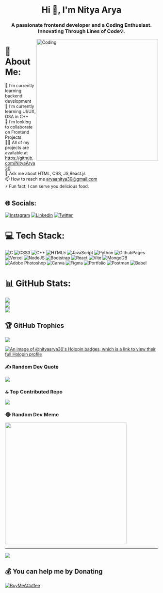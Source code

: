 <h1 align="center">Hi 👋, I'm Nitya Arya</h1>
<h3 align="center">A passionate frontend developer and a Coding Enthusiast. Innovating Through Lines of Code💡.</h3>
<img align="right" alt="Coding" width="400" src="https://media.tenor.com/rePDfDWO3XoAAAAd/hacking.gif">


# 💫 About Me:
🔭 I’m currently learning backend development<br>🌱 I’m currently learning UI/UX, DSA in C++<br>👯 I’m looking to collaborate on Frontend Projects<br>👨‍💻 All of my projects are available at https://github.com/NityaArya30<br>💬 Ask me about HTML, CSS, JS,React.js<br>📫 How to reach me aryaanitya30@gmail.com<br>⚡ Fun fact: I can serve you delicious food.


## 🌐 Socials:
[![Instagram](https://img.shields.io/badge/Instagram-%23E4405F.svg?logo=Instagram&logoColor=white)](https://instagram.com/arya_nityaa) [![LinkedIn](https://img.shields.io/badge/LinkedIn-%230077B5.svg?logo=linkedin&logoColor=white)](https://linkedin.com/in/nitya-arya-85181b258) [![Twitter](https://img.shields.io/badge/Twitter-%231DA1F2.svg?logo=Twitter&logoColor=white)](https://twitter.com/arya_nityaa) 

# 💻 Tech Stack:
![C](https://img.shields.io/badge/c-%2300599C.svg?style=flat&logo=c&logoColor=white) ![CSS3](https://img.shields.io/badge/css3-%231572B6.svg?style=flat&logo=css3&logoColor=white) ![C++](https://img.shields.io/badge/c++-%2300599C.svg?style=flat&logo=c%2B%2B&logoColor=white) ![HTML5](https://img.shields.io/badge/html5-%23E34F26.svg?style=flat&logo=html5&logoColor=white) ![JavaScript](https://img.shields.io/badge/javascript-%23323330.svg?style=flat&logo=javascript&logoColor=%23F7DF1E) ![Python](https://img.shields.io/badge/python-3670A0?style=flat&logo=python&logoColor=ffdd54) ![GithubPages](https://img.shields.io/badge/github%20pages-121013?style=flat&logo=github&logoColor=white) ![Vercel](https://img.shields.io/badge/vercel-%23000000.svg?style=flat&logo=vercel&logoColor=white) ![NodeJS](https://img.shields.io/badge/node.js-6DA55F?style=flat&logo=node.js&logoColor=white) ![Bootstrap](https://img.shields.io/badge/bootstrap-%238511FA.svg?style=flat&logo=bootstrap&logoColor=white) ![React](https://img.shields.io/badge/react-%2320232a.svg?style=flat&logo=react&logoColor=%2361DAFB) ![Vite](https://img.shields.io/badge/vite-%23646CFF.svg?style=flat&logo=vite&logoColor=white) ![MongoDB](https://img.shields.io/badge/MongoDB-%234ea94b.svg?style=flat&logo=mongodb&logoColor=white) ![Adobe Photoshop](https://img.shields.io/badge/adobe%20photoshop-%2331A8FF.svg?style=flat&logo=adobe%20photoshop&logoColor=white) ![Canva](https://img.shields.io/badge/Canva-%2300C4CC.svg?style=flat&logo=Canva&logoColor=white) ![Figma](https://img.shields.io/badge/figma-%23F24E1E.svg?style=flat&logo=figma&logoColor=white) ![Portfolio](https://img.shields.io/badge/Portfolio-%23000000.svg?style=flat&logo=firefox&logoColor=#FF7139) ![Postman](https://img.shields.io/badge/Postman-FF6C37?style=flat&logo=postman&logoColor=white) ![Babel](https://img.shields.io/badge/Babel-F9DC3e?style=flat&logo=babel&logoColor=black)
# 📊 GitHub Stats:
![](https://github-readme-stats.vercel.app/api?username=NityaArya30&theme=midnight-purple&hide_border=false&include_all_commits=true&count_private=true)<br/>
![](https://github-readme-streak-stats.herokuapp.com/?user=NityaArya30&theme=midnight-purple&hide_border=false)<br/>
![](https://github-readme-stats.vercel.app/api/top-langs/?username=NityaArya30&theme=midnight-purple&hide_border=false&include_all_commits=true&count_private=true&layout=compact)

## 🏆 GitHub Trophies
![](https://github-profile-trophy.vercel.app/?username=NityaArya30&theme=radical&no-frame=false&no-bg=false&margin-w=4)

[![An image of @nityaarya30's Holopin badges, which is a link to view their full Holopin profile](https://holopin.me/nityaarya30)](https://holopin.io/@nityaarya30)

### ✍️ Random Dev Quote
![](https://quotes-github-readme.vercel.app/api?type=horizontal&theme=radical)

### 🔝 Top Contributed Repo
![](https://github-contributor-stats.vercel.app/api?username=NityaArya30&limit=5&theme=dark&combine_all_yearly_contributions=true)

### 😂 Random Dev Meme
<img src='https://randommeme-five.vercel.app/' style="height: 400px;"/>

---
[![](https://visitcount.itsvg.in/api?id=NityaArya30&icon=5&color=0)](https://visitcount.itsvg.in)

  ## 💰 You can help me by Donating
  [![BuyMeACoffee](https://img.shields.io/badge/Buy%20Me%20a%20Coffee-ffdd00?style=for-the-badge&logo=buy-me-a-coffee&logoColor=black)](https://buymeacoffee.com/nityaarya) 

  
<!-- Proudly created with GPRM ( https://gprm.itsvg.in ) -->
